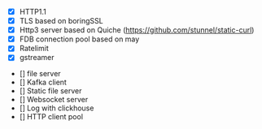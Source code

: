 - [x] HTTP1.1
- [x] TLS based on boringSSL
- [x] Http3 server based on Quiche (https://github.com/stunnel/static-curl)
- [x] FDB connection pool based on may
- [x] Ratelimit
- [x] gstreamer
- [] file server
- [] Kafka client
- [] Static file server
- [] Websocket server
- [] Log with clickhouse
- [] HTTP client pool
